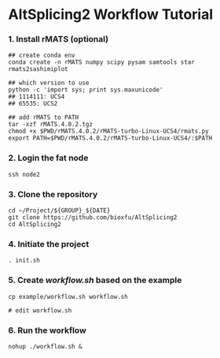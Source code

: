 # AltSplicing2 Workflow Tutorial

### 1. Install rMATS (optional)
```
## create conda env
conda create -n rMATS numpy scipy pysam samtools star rmats2sashimiplot

## which version to use
python -c 'import sys; print sys.maxunicode'
## 1114111: UCS4
## 65535: UCS2

## add rMATS to PATH
tar -xzf rMATS.4.0.2.tgz
chmod +x $PWD/rMATS.4.0.2/rMATS-turbo-Linux-UCS4/rmats.py
export PATH=$PWD/rMATS.4.0.2/rMATS-turbo-Linux-UCS4/:$PATH
```

### 2. Login the fat node
```
ssh node2
```

### 3. Clone the repository
```
cd ~/Project/${GROUP}_${DATE}
git clone https://github.com/bioxfu/AltSplicing2
cd AltSplicing2
```

### 4. Initiate the project
```
. init.sh
```


### 5. Create *workflow.sh* based on the example
```
cp example/workflow.sh workflow.sh

# edit workflow.sh
```


### 6. Run the workflow
```
nohup ./workflow.sh &
```

